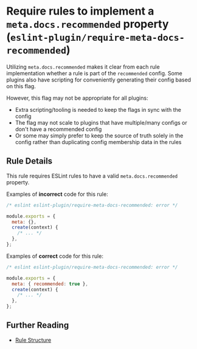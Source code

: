 # Require rules to implement a `meta.docs.recommended` property (`eslint-plugin/require-meta-docs-recommended`)

<!-- end auto-generated rule header -->

Utilizing `meta.docs.recommended` makes it clear from each rule implementation whether a rule is part of the `recommended` config. Some plugins also have scripting for conveniently generating their config based on this flag.

However, this flag may not be appropriate for all plugins:

* Extra scripting/tooling is needed to keep the flags in sync with the config
* The flag may not scale to plugins that have multiple/many configs or don't have a recommended config
* Or some may simply prefer to keep the source of truth solely in the config rather than duplicating config membership data in the rules

## Rule Details

This rule requires ESLint rules to have a valid `meta.docs.recommended` property.

Examples of **incorrect** code for this rule:

```js
/* eslint eslint-plugin/require-meta-docs-recommended: error */

module.exports = {
  meta: {},
  create(context) {
    /* ... */
  },
};
```

Examples of **correct** code for this rule:

```js
/* eslint eslint-plugin/require-meta-docs-recommended: error */

module.exports = {
  meta: { recommended: true },
  create(context) {
    /* ... */
  },
};
```

## Further Reading

- [Rule Structure](https://eslint.org/docs/latest/extend/custom-rules#rule-structure)
